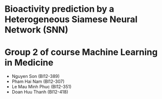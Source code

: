 # Bioactivity prediction by a Heterogeneous Siamese Neural Network (SNN)

# Group 2 of course Machine Learning in Medicine

- Nguyen Son (BI12-389)
- Pham Hai Nam (BI12-307)
- Le Mau Minh Phuc (BI12-351)
- Doan Huu Thanh (BI12-418)
